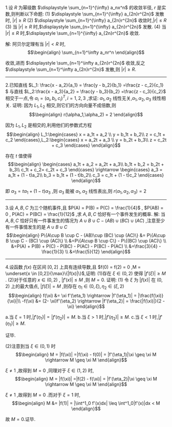 1.设 $R$ 为幂级数 $\displaystyle \sum_{n=1}^{\infty} a_nx^n$ 的收敛半径,  $r$ 是实数,则判断以下命题:
(1) $\displaystyle \sum_{n=1}^{\infty} a_{2n}r^{2n}$ 发散时, $|r| \geq R$
(2) $\displaystyle \sum_{n=1}^{\infty} a_{2n}r^{2n}$ 收敛时,$|r| \leq R$
(3) 当 $|r| \geq R$ 时,$\displaystyle \sum_{n=1}^{\infty} a_{2n}r^{2n}$ 发散.
(4) 当 $|r| \leq R$ 时,$\displaystyle \sum_{n=1}^{\infty} a_{2n}r^{2n}$ 收敛.

解:
阿贝尔定理有当 $|r| <R$ 时, 
$$\begin{align}
    \sum_{n=1}^\infty a_nr^n
\end{align}$$

收敛,进而 $\displaystyle \sum_{n=1}^\infty a_{2n}r^{2n}$ 收敛,反之 $\displaystyle \sum_{n=1}^\infty a_{2n}r^{2n}$ 发散,则 $|r| \geq R$.




---
2.已知直线 $L_1: \frac{x - a_2}{a_1} = \frac{y - b_2}{b_1} =\frac{z - c_2}{c_1} $ 与直线 $L_2:\frac{x - a_3}{a_2} = \frac{y - b_3}{b_2} =\frac{z - c_3}{c_2}$ 相交于一点,令 $\alpha_i = (a_i,b_i,c_i)^T,i=1,2,3$ ,求证: $\alpha_1,\alpha_2$ 线性无关,$\alpha_1,\alpha_2,\alpha_3$ 线性相关.
证明:
因为 $L_1,L_2$ 相交,则它们的方向向量不成倍数,则
$$\begin{align}
    r(\alpha_1,\alpha_2) = 2
\end{align}$$

因为 $L_1,L_2$ 是相交的,利用他们的参数式方程
$$\begin{align}
    L_1:\begin{cases}
        x = a_1t  + a_2 \\
        y = b_1t  + b_2\\
        z = c_1t  + c_2
    \end{cases},L_2:\begin{cases}
        x = a_2t  + a_3 \\
        y = b_2t  + b_3\\
        z = c_2t  + c_3
    \end{cases}
\end{align}$$

存在 $t$ 值使得
$$\begin{align}
    \begin{cases}
        a_1t  + a_2  = a_2t  + a_3\\
        b_1t  + b_2 = b_2t  + b_3\\
        c_1t  + c_2= c_2t  + c_3
    \end{cases} \rightarrow \begin{cases}
        a_3 = a_1t + (1 - t)a_2\\
        b_3 = b_1t + (1 - t)b_2\\
        c_3 = c_1t + (1 - t)c_2
    \end{cases}
\end{align}$$

即 $\alpha_3 = t\alpha_1 + (1 - t)\alpha_3$ ,则 $\alpha_3$ 能被 $\alpha_1,\alpha_2$ 线性表出,则 $r(\alpha_1,\alpha_2,\alpha_3) = 2$






---
3.设 $A,B,C$ 为三个随机事件,且 $P(A) = P(B) = P(C) = \frac{1}{4}$ , $P(AB) = 0 , P(AC) = P(BC) = \frac{1}{12}$ ,求 $A,B,C$ 恰好有一个事件发生的概率.
解:
当 $A,B,C$ 恰好只有一件事发生的情况为 $A\cup B \cup C - (AB)\cup (BC) \cup (AC)$ ,注意至少有一件事情发生的是 $A\cup B \cup C$
$$\begin{align}
    P\{A\cup B \cup C - (AB)\cup (BC) \cup (AC)\} &= P\{A\cup B \cup C - (BC) \cup (AC)\} \\
    &=P\{A\cup B \cup C\} - P\{(BC) \cup (AC)\} \\
    &=P(A) + P(B) + P(C) - P(BC) - P(AC) - P(BC) - P(AC) \\
    &=\frac{3}{4} - \frac{1}{3} \\
    &=\frac{5}{12}
\end{align}$$





---
4.设函数 $f(x)$ 在区间 $[0,2]$ 上具有连续导数,且 $f(0) = f(2) = 0 ,M = \underset{x \in [0,2]}{\max}\{|f(x)|\}$,证明:
(1)存在 $\xi \in (0,2)$ 使得 $|f'(\xi)| \geq M$ .
(2)对于任意的 $x \in (0,2)$ , $|f'(x)| \leq M$ ,则 $M = 0$.
证明:
(1) 令 $\xi$ 为 $|f(x)|$ 在 $(0,2)$ 上的最大值点, $|f(\xi)| = M$ ,则存在 $\eta_1 \in (0,\xi) ,\eta_2 \in (\xi,2)$
$$\begin{align}
    f(\xi) &= \xi f'(\eta_1)  \rightarrow |f'(\eta_1)| = |\frac{f(\xi)}{\xi}|\\
    -f(\xi) &= (2- \xi)f'(\eta_2) \rightarrow |f'(\eta_2)| = \frac{|f(\xi)|}{2 - \xi}
\end{align}$$

a.当 $\xi = 1$ 时,$|f'(\eta_1)| = |f'(\eta_2)| = M$.
b.当 $\xi >1$ 时,$|f'(\eta_2)| \geq M$.
c.当 $\xi <1$ 时,$|f'(\eta_1)| \geq M$.

证毕.

(2)注意到当 $\xi \in (0,1)$ 时
$$\begin{align}
    M = |f(\xi)| =|f(\xi) - f(0)| = |f'(\eta_1)|\xi \geq \xi M \rightarrow M \geq \xi M 
\end{align}$$

$\xi \not ={1}$ ,故得到 $M = 0$ ,同理对于 $\xi \in (1,2)$ 时,
$$\begin{align}
    M = |f(\xi)| =|f(2) - f(\xi)| = |f'(\eta_2)|\xi \geq \xi M \rightarrow M \geq \xi M 
\end{align}$$

$\xi \not ={1}$ ,故得到 $M = 0$ .而对于 $\xi = 1$ 时,
$$\begin{align}
    M &= |f(1)| = |\int^1_0 f'(x)dx| \leq \int^1_0|f'(x)|dx <  M
\end{align}$$

故 $M = 0$.证毕.